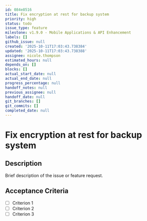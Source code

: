 ```yaml
---
id: 084e8516
title: Fix encryption at rest for backup system
priority: high
status: todo
issue_type: feature
milestone: v1.9.0 - Mobile Applications & API Enhancement
labels: []
github_issue: null
created: '2025-10-11T17:03:43.738384'
updated: '2025-10-11T17:03:43.738388'
assignee: nicole.thompson
estimated_hours: null
depends_on: []
blocks: []
actual_start_date: null
actual_end_date: null
progress_percentage: null
handoff_notes: null
previous_assignee: null
handoff_date: null
git_branches: []
git_commits: []
completed_date: null
---
```


# Fix encryption at rest for backup system

## Description

Brief description of the issue or feature request.

## Acceptance Criteria

- [ ] Criterion 1
- [ ] Criterion 2
- [ ] Criterion 3